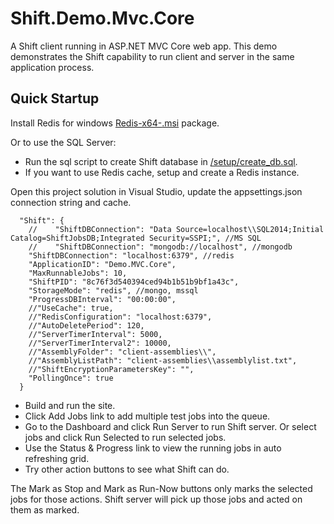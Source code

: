# Shift.Demo.Mvc.Core
A Shift client running in ASP.NET MVC Core web app. This demo demonstrates the Shift capability to run client and server in the same application process.

## Quick Startup
Install Redis for windows [Redis-x64-<version>.msi](https://github.com/MSOpenTech/redis/releases) package.

Or to use the SQL Server:
- Run the sql script to create Shift database in [/setup/create_db.sql](https://github.com/hhalim/Shift.Demo.Mvc.Core/blob/master/setup/create_db.sql). 
- If you want to use Redis cache, setup and create a Redis instance. 

Open this project solution in Visual Studio, update the appsettings.json connection string and cache.
```
  "Shift": {
    //    "ShiftDBConnection": "Data Source=localhost\\SQL2014;Initial Catalog=ShiftJobsDB;Integrated Security=SSPI;", //MS SQL
    //    "ShiftDBConnection": "mongodb://localhost", //mongodb
    "ShiftDBConnection": "localhost:6379", //redis
    "ApplicationID": "Demo.MVC.Core",
    "MaxRunnableJobs": 10,
    "ShiftPID": "8c76f3d540394ced94b1b51b9bf1a43c",
    "StorageMode": "redis", //mongo, mssql
    "ProgressDBInterval": "00:00:00",
    //"UseCache": true,
    //"RedisConfiguration": "localhost:6379",
    //"AutoDeletePeriod": 120,
    //"ServerTimerInterval": 5000,
    //"ServerTimerInterval2": 10000,
    //"AssemblyFolder": "client-assemblies\\",
    //"AssemblyListPath": "client-assemblies\\assemblylist.txt",
    //"ShiftEncryptionParametersKey": "",
    "PollingOnce": true
  } 
```

- Build and run the site.
- Click Add Jobs link to add multiple test jobs into the queue.
- Go to the Dashboard and click Run Server to run Shift server. Or select jobs and click Run Selected to run selected jobs.
- Use the Status & Progress link to view the running jobs in auto refreshing grid. 
- Try other action buttons to see what Shift can do.

The Mark as Stop and Mark as Run-Now buttons only marks the selected jobs for those actions. Shift server will pick up those jobs and acted on them as marked. 
